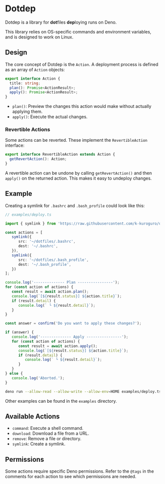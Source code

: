 # Dotdep

Dotdep is a library for **dot**files **dep**loying runs on Deno.

This library relies on OS-specific commands and environment variables, and is designed to work on Linux.

## Design

The core concept of Dotdep is the `Action`. A deployment process is defined as an array of `Action` objects:

```ts ignore
export interface Action {
  title: string;
  plan(): Promise<ActionResult>;
  apply(): Promise<ActionResult>;
}
```

- `plan()`: Preview the changes this action would make without actually applying them.
- `apply()`: Execute the actual changes.

### Revertible Actions

Some actions can be reverted. These implement the `RevertibleAction` interface:

```ts ignore
export interface RevertibleAction extends Action {
  getRevertAction(): Action;
}
```

A revertible action can be undone by calling `getRevertAction()` and then `apply()` on the returned action. This makes it easy to undeploy changes.

## Example

Creating a symlink for `.bashrc` and `.bash_profile` could look like this:

```ts
// examples/deploy.ts

import { symlink } from 'https://raw.githubusercontent.com/k-kuroguro/dotdep/refs/heads/main/src/mod.ts';

const actions = [
   symlink({
      src: '~/dotfiles/.bashrc',
      dest: '~/.bashrc',
   }),
   symlink({
      src: '~/dotfiles/.bash_profile',
      dest: '~/.bash_profile',
   })
];

console.log('-------------- Plan ----------------');
for (const action of actions) {
   const result = await action.plan();
   console.log(`[${result.status}] ${action.title}`);
   if (result.detail) {
      console.log(` └ ${result.detail}`);
   }
}

const answer = confirm('Do you want to apply these changes?');

if (answer) {
   console.log('-------------- Apply ----------------');
   for (const action of actions) {
      const result = await action.apply();
      console.log(`[${result.status}] ${action.title}`);
      if (result.detail) {
         console.log(` └ ${result.detail}`);
      }
   }
} else {
   console.log('Aborted.');
}
```

```bash
deno run --allow-read --allow-write --allow-env=HOME examples/deploy.ts
```

Other examples can be found in the `examples` directory.

## Available Actions

- `command`: Execute a shell command.
- `download`: Download a file from a URL.
- `remove`: Remove a file or directory.
- `symlink`: Create a symlink.

## Permissions

Some actions require specific Deno permissions. Refer to the `@tags` in the comments for each action to see which permissions are needed.

